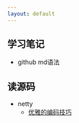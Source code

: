 ```yaml
---
layout: default
---
```


## 学习笔记
* github md语法

## 读源码
* netty
  * [优雅的编码技巧](/2020/01/30/netty-001.html)
  